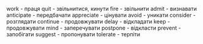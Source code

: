 work - праця
quit - звільнитися, кинути
fire - звільнити
admit - визнавати
anticipate - передбачати
appreciate - цінувати
avoid - уникати
consider - розглядати
continue - продовжувати
delay - відкладати
keep - продовжувати
mind - заперечувати
postpone - відкласти
prevent - запобігати
suggest - пропонувати
tolerate - терпіти